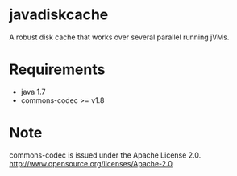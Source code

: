 javadiskcache
=============

A robust disk cache that works over several parallel running jVMs.


Requirements
=============
 * java 1.7
 * commons-codec >= v1.8
 
Note
=============
commons-codec is issued under the Apache License 2.0.
<http://www.opensource.org/licenses/Apache-2.0>

